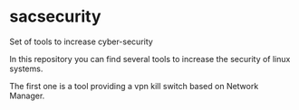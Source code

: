 # sacsecurity
Set of tools to increase cyber-security

In this repository you can find several tools to increase the security of linux systems.

The first one is a tool providing a vpn kill switch based on Network Manager.
